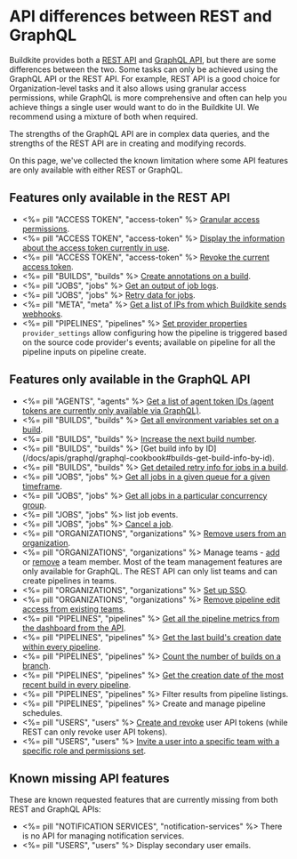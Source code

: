# API differences between REST and GraphQL

Buildkite provides both a [REST API](/docs/apis/rest-api) and [GraphQL API](/docs/apis/graphql-api), but there are some differences between the two. Some tasks can only be achieved using the GraphQL API or the REST API. For example, REST API is a good choice for Organization-level tasks and it also allows using granular access permissions, while GraphQL is more comprehensive and often can help you achieve things a single user would want to do in the Buildkite UI. We recommend using a mixture of both when required.


The strengths of the GraphQL API are in complex data queries, and the strengths of the REST API are in creating and modifying records.

On this page, we've collected the known limitation where some API features are only available with either REST or GraphQL.

## Features only available in the REST API

* <%= pill "ACCESS TOKEN", "access-token" %> [Granular access permissions](/docs/apis/managing-api-tokens#token-scopes).
* <%= pill "ACCESS TOKEN", "access-token" %> [Display the information about the access token currently in use](/docs/apis/rest-api/access-token#get-the-current-token).
* <%= pill "ACCESS TOKEN", "access-token" %> [Revoke the current access token](/docs/apis/rest-api/access-token#revoke-the-current-token).
* <%= pill "BUILDS", "builds" %> [Create annotations on a build](/docs/apis/rest-api/annotations).
* <%= pill "JOBS", "jobs" %> [Get an output of job logs](/docs/apis/rest-api/jobs#get-a-jobs-log-output).
* <%= pill "JOBS", "jobs" %> [Retry data for jobs](/docs/apis/rest-api/jobs#retry-a-job).
* <%= pill "META", "meta" %> [Get a list of IPs from which Buildkite sends webhooks](/docs/apis/rest-api/meta#get-meta-information).
* <%= pill "PIPELINES", "pipelines" %> [Set provider properties](/docs/apis/rest-api/pipelines#provider-settings-properties) `provider_settings` allow configuring how the pipeline is triggered based on the source code provider's events; available on pipeline for all the pipeline inputs on pipeline create.

## Features only available in the GraphQL API

* <%= pill "AGENTS", "agents" %> [Get a list of agent token IDs (agent tokens are currently only available via GraphQL)](/docs/apis/graphql/graphql-cookbook#agents-get-a-list-of-agent-token-ids).
* <%= pill "BUILDS", "builds" %> [Get all environment variables set on a build](/docs/apis/graphql/graphql-cookbook#builds-get-all-environment-variables-set-on-a-build).
* <%= pill "BUILDS", "builds" %> [Increase the next build number](/docs/apis/graphql/graphql-cookbook#builds-increase-the-next-build-number).
* <%= pill "BUILDS", "builds" %> [Get build info by ID] (/docs/apis/graphql/graphql-cookbook#builds-get-build-info-by-id).
* <%= pill "BUILDS", "builds" %> [Get detailed retry info for jobs in a build](/docs/apis/graphql/graphql-cookbook#builds-get-job-retry-info-for-a-build).
* <%= pill "JOBS", "jobs" %> [Get all jobs in a given queue for a given timeframe](/docs/apis/graphql/graphql-cookbook#jobs-get-all-jobs-in-a-given-queue-for-a-given-timeframe).
* <%= pill "JOBS", "jobs" %> [Get all jobs in a particular concurrency group](/docs/apis/graphql/graphql-cookbook#jobs-get-all-jobs-in-a-particular-concurrency-group).
* <%= pill "JOBS", "jobs" %> list job events.
* <%= pill "JOBS", "jobs" %> [Cancel a job](/docs/apis/graphql/schemas/mutation/jobtypecommandcancel).
* <%= pill "ORGANIZATIONS", "organizations" %> [Remove users from an organization](/docs/apis/graphql/graphql-cookbook#organizations-delete-an-organization-member).
* <%= pill "ORGANIZATIONS", "organizations" %> Manage teams - [add](/docs/apis/graphql/graphql-cookbook#teams-add-an-existing-organization-user-to-a-team) or [remove](/docs/apis/graphql/graphql-cookbook#teams-remove-a-team-member) a team member. Most of the team management features are only available for GraphQL. The REST API can only list teams and can create pipelines in teams.
* <%= pill "ORGANIZATIONS", "organizations" %> [Set up SSO](/docs/integrations/sso/sso-setup-with-graphql).
* <%= pill "ORGANIZATIONS", "organizations" %> [Remove pipeline edit access from existing teams](/docs/apis/graphql/graphql-cookbook#teams-set-teams-pipeline-edit-access-to-read-only-or-build-and-read).
* <%= pill "PIPELINES", "pipelines" %> [Get all the pipeline metrics from the dashboard from the API](/docs/apis/graphql/graphql-cookbook#pipelines-get-pipeline-metrics).
* <%= pill "PIPELINES", "pipelines" %> [Get the last build's creation date within every pipeline](/docs/apis/graphql/graphql-cookbook#builds-get-the-creation-date-of-the-most-recent-build-in-every-pipeline).
* <%= pill "PIPELINES", "pipelines" %> [Count the number of builds on a branch](/docs/apis/graphql/graphql-cookbook#builds-count-the-number-of-builds-on-a-branch).
* <%= pill "PIPELINES", "pipelines" %> [Get the creation date of the most recent build in every pipeline](/docs/apis/graphql/graphql-cookbook#builds-get-the-creation-date-of-the-most-recent-build-in-every-pipeline).
* <%= pill "PIPELINES", "pipelines" %> Filter results from pipeline listings.
* <%= pill "PIPELINES", "pipelines" %> Create and manage pipeline schedules.
* <%= pill "USERS", "users" %> [Create and revoke](/docs/apis/rest-api/access-token) user API tokens (while REST can only revoke user API tokens).
* <%= pill "USERS", "users" %> [Invite a user into a specific team with a specific role and permissions set](/docs/apis/graphql/graphql-cookbook#organizations-create-a-user-add-them-to-a-team-and-set-user-permissions).

## Known missing API features

These are known requested features that are currently missing from both REST and GraphQL APIs:

* <%= pill "NOTIFICATION SERVICES", "notification-services" %> There is no API for managing notification services.
* <%= pill "USERS", "users" %> Display secondary user emails.

